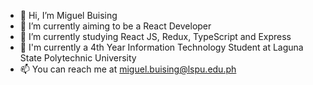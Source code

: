 - 👋 Hi, I’m Miguel Buising
- 👀 I’m currently aiming to be a React Developer
- 🌱 I’m currently studying React JS, Redux, TypeScript and Express
- 🥇 I'm currently a 4th Year Information Technology Student at Laguna State Polytechnic University
- 📫 You can reach me at miguel.buising@lspu.edu.ph

<!---
m1ggy/m1ggy is a ✨ special ✨ repository because its `README.md` (this file) appears on your GitHub profile.
You can click the Preview link to take a look at your changes.
--->
